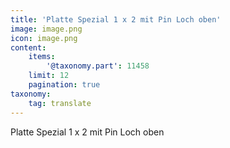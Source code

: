 ```yaml
---
title: 'Platte Spezial 1 x 2 mit Pin Loch oben'
image: image.png
icon: image.png
content:
    items:
        '@taxonomy.part': 11458
    limit: 12
    pagination: true
taxonomy:
    tag: translate
---
```


Platte Spezial 1 x 2 mit Pin Loch oben
